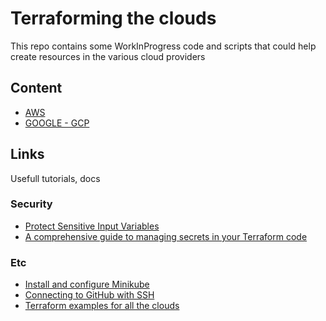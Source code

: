 # Terraforming the clouds

This repo contains some WorkInProgress code and scripts that could help create resources in the various cloud providers

## Content
* [AWS](./aws/README.md)
* [GOOGLE - GCP](./gcp/README.md)


## Links
Usefull tutorials, docs

### Security
* [Protect Sensitive Input Variables](https://learn.hashicorp.com/tutorials/terraform/sensitive-variables)
* [A comprehensive guide to managing secrets in your Terraform code](https://blog.gruntwork.io/a-comprehensive-guide-to-managing-secrets-in-your-terraform-code-1d586955ace1)

### Etc
* [Install and configure Minikube](https://minikube.sigs.k8s.io/docs/start/)
* [Connecting to GitHub with SSH](https://docs.github.com/en/authentication/connecting-to-github-with-ssh/about-ssh)
* [Terraform examples for all the clouds](https://github.com/brokedba/terraform-examples)
